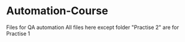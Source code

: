 # Automation-Course
Files for QA automation
All files here except folder "Practise 2" are for Practise 1
